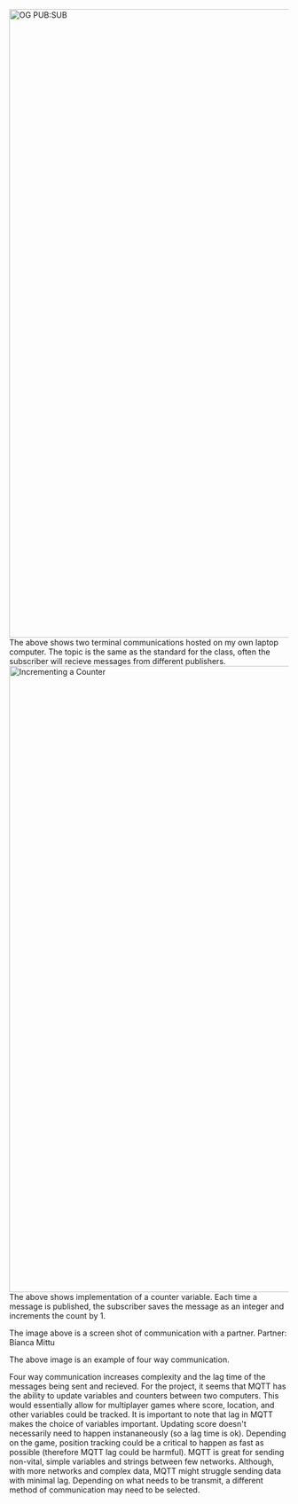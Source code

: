 
<img width="1134" alt="OG PUB:SUB" src="https://github.com/IanCWells/180DA-WarmUp/assets/97809757/354ceed2-e18a-4976-a52e-22f9f6c22f0f">
The above shows two terminal communications hosted on my own laptop computer.  
The topic is the same as the standard for the class, often the subscriber will recieve messages from different publishers.  



<img width="1130" alt="Incrementing a Counter" src="https://github.com/IanCWells/180DA-WarmUp/assets/97809757/91ad772a-5744-461d-a62a-f3569c6ae318">
The above shows implementation of a counter variable.  Each time a message is published, the subscriber saves the message as an integer and increments the count by 1. 

The image above is a screen shot of communication with a partner.  Partner: Bianca Mittu

The above image is an example of four way communication. 

Four way communication increases complexity and the lag time of the messages being sent and recieved. 
For the project, it seems that MQTT has the ability to update variables and counters between two computers.  This would essentially allow for multiplayer games where score, location, and other variables could be tracked.  It is important to note that lag in MQTT makes the choice of variables important.  Updating score doesn't necessarily need to happen instananeously (so a lag time is ok).  Depending on the game, position tracking could be a critical to happen as fast as possible (therefore MQTT lag could be harmful).  MQTT is great for sending non-vital, simple variables and strings between few networks.  Although, with more networks and complex data, MQTT might struggle sending data with minimal lag.  Depending on what needs to be transmit, a different method of communication may need to be selected.   
